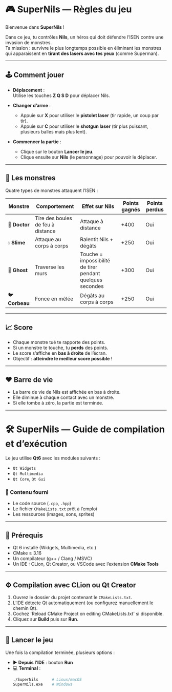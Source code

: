 # 🎮 SuperNils — Règles du jeu

Bienvenue dans **SuperNils** !

Dans ce jeu, tu contrôles **Nils**, un héros qui doit défendre l’ISEN contre une invasion de monstres.  
Ta mission : survivre le plus longtemps possible en éliminant les monstres qui apparaissent en **tirant des lasers avec tes yeux** (comme Superman).

---

## 🕹️ Comment jouer

- **Déplacement** :  
  Utilise les touches **Z Q S D** pour déplacer Nils.

- **Changer d’arme** :
  - Appuie sur **X** pour utiliser le **pistolet laser** (tir rapide, un coup par tir).
  - Appuie sur **C** pour utiliser le **shotgun laser** (tir plus puissant, plusieurs balles mais plus lent).

- **Commencer la partie** :
  - Clique sur le bouton **Lancer le jeu**.
  - Clique ensuite sur **Nils** (le personnage) pour pouvoir le déplacer.

---

## 👾 Les monstres

Quatre types de monstres attaquent l’ISEN :

| Monstre    | Comportement                        | Effet sur Nils                                                                        | Points gagnés | Points perdus |
|------------|-------------------------------------|----------------------------------------------------------------------------------------|---------------|----------------|
| 🧪 **Doctor**   | Tire des boules de feu à distance | Attaque à distance                                                                    | +400          | Oui             |
| 💧 **Slime**    | Attaque au corps à corps         | Ralentit Nils + dégâts                                                                | +250          | Oui             |
| 👻 **Ghost**    | Traverse les murs                | Touche = impossibilité de tirer pendant quelques secondes                             | +300          | Oui             |
| 🐦 **Corbeau**  | Fonce en mêlée                   | Dégâts au corps à corps                                                               | +250          | Oui             |

---

## 📈 Score

- Chaque monstre tué te rapporte des points.
- Si un monstre te touche, tu **perds** des points.
- Le score s’affiche en **bas à droite** de l’écran.
- Objectif : **atteindre le meilleur score possible** !

---

## ❤️ Barre de vie

- La barre de vie de Nils est affichée en bas à droite.
- Elle diminue à chaque contact avec un monstre.
- Si elle tombe à zéro, la partie est terminée.

---

# 🛠️ SuperNils — Guide de compilation et d’exécution

Le jeu utilise **Qt6** avec les modules suivants :
- `Qt Widgets`
- `Qt Multimedia`
- `Qt Core`, `Qt Gui`

### 📂 Contenu fourni
- Le code source (`.cpp`, `.hpp`)
- Le fichier `CMakeLists.txt` prêt à l’emploi
- Les ressources (images, sons, sprites)

---

## 🧰 Prérequis
- Qt 6 installé (Widgets, Multimedia, etc.)
- CMake ≥ 3.16
- Un compilateur (g++ / Clang / MSVC)
- Un IDE : CLion, Qt Creator, ou VSCode avec l’extension **CMake Tools**

---

## ⚙️ Compilation avec CLion ou Qt Creator

1. Ouvrez le dossier du projet contenant le `CMakeLists.txt`.
2. L’IDE détecte Qt automatiquement (ou configurez manuellement le chemin Qt).
3. Cochez 'Reload CMake Project on editing CMakeLists.txt' si disponible.
4. Cliquez sur **Build** puis sur **Run**.

---

## 🚀 Lancer le jeu

Une fois la compilation terminée, plusieurs options :

- ▶️ **Depuis l’IDE** : bouton **Run**
- 💻 **Terminal** :
  ```bash
  ./SuperNils      # Linux/macOS
  SuperNils.exe    # Windows
